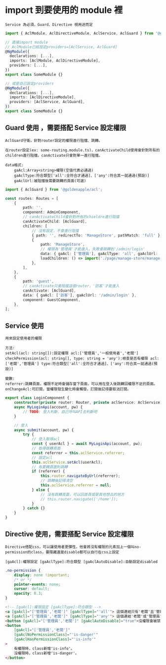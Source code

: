 # import 到要使用的 module 裡

`Service 為必須，Guard、Directive 視用途而定`

```ts
import { AclModule, AclDirectiveModule, AclService, AclGuard } from '@goldenapple/acl';

// 直接import module
// AclModule已經設定providers=[AclService, AclGuard]
@NgModule({
  declarations: [...],
  imports: [AclModule, AclDirectiveModule],
  providers: [...],
})
export class SomeModule {}

// 或是自己設定providers
@NgModule({
  declarations: [...],
  imports: [AclDirectiveModule],
  providers: [AclService, AclGuard],
})
export class SomeModule {}
```

## Guard 使用 ，需要搭配 Service 設定權限

`AclGuard守衛，針對router設定的權限進行阻擋、跳轉。`

    在router設定(ex: some-routing.module.ts)，canActivateChild使用會針對所有的children進行阻擋，canActivate只會對單一進行阻擋。

    data格式:
        gaAcl:Array<string>權限(空值代表必通過)
        gaAclType:符合類型['all':全符合才通過]、['any':符合其一就通過(預設)]
        gaAclUrl:被阻擋後需要跳轉的頁面(可選)

```ts
import { AclGuard } from '@goldenapple/acl';

const routes: Routes = [
    {
        path: '',
        component: AdminComponent,
        // canActivateChild會針對所有的chieldre進行阻擋
        canActivateChild: [AclGuard],
        children: [
            // 沒有設定，不會進行阻擋
            { path: '', redirectTo: 'ManageStore', pathMatch: 'full' },
            {
                path: 'ManageStore',
                // 權限為'管理員'才能進入，失敗會跳轉到'/admin/login'
                data: { gaAcl: ['管理員'], gaAclType: 'all', gaAclUrl: '/admin/login' },
                loadChildren: () => import('./page/manage-store/manage-store.module').then((m) => m.ManageStoreModule),
            },
        ],
    },
    {
        path: 'guest',
        // canActivate只會阻擋這個router，'訪客'才能進入
        canActivate: [AclGuard],
        data: { gaAcl: ['訪客'], gaAclUrl: '/admin/login' },
        component: GuestComponent,
    },
];
```

## Service 使用

`用來設定使用者的權限`

    方法:
    setAcl(acl: string[]):設定權限 acl:['管理員','一般使用者','老闆']
    checkPermission(acl: string[], type: string = 'any'):檢查是否有權限 acl:['老闆','管理員'] type:符合類型['all':全符合才通過]、['any':符合其一就通過(預設)]

    變數:
    referrer:跳轉頁面，權限不足時會儲存當下頁面，可以用在登入後跳轉回權限不足的頁面。
    onChangeAcl:可訂閱，當權限發生變化時會觸發，訂閱後記得要取消訂閱。

```ts
export class LoginComponent {
    constructor(private router: Router, private aclService: AclService) {}
    async MyLoginApi(account, pw) {
        // TODO: 登入判斷，自己呼叫API去判斷吧
    }

    // 登入
    async submit(account, pw) {
        try {
            // 登入取得acl
            const { userAcl } = await MyLoginApi(account, pw);
            // 取得跳轉頁面
            const referrer = this.aclService.referrer;
            // 設定acl
            this.aclService.setAcl(userAcl);
            // 有要轉頁面則跳轉
            if (referrer) {
                this.router.navigateByUrl(referrer);
                // 跳轉後記得清空
                this.aclService.referrer = null;
            } else {
                // 沒有跳轉頁面，可以回首頁或是其他想去的地方
                // this.router.navigate(['/home']);
            }
        } catch {}
    }
}
```

## Directive 使用，需要搭配 Service 設定權限

`Directive搭配css，可以讓使用者更彈性，他會將沒有權限的元素加上一個叫no-permission的class，要隱藏還是disable都可以自行在css上設定`

    [gaAcl]:權限設定 [gaAclType]:符合類型 [gaAclAutoDisable]:自動設定disabled

```css
.no-permission {
    display: none !important;
    /* or */
    pointer-events: none;
    cursor: default;
    opacity: 0.3;
}
```

```html
<!-- [gaAcl]:權限設定 [gaAclType]:符合類型 -->
<a [gaAcl]="['管理員','老闆']" [gaAclType]="'all'"> 這個連結只有'老闆'且'管理員'才看的到</a>
<a [gaAcl]="['管理員','老闆']" [gaAclType]="'any'"> 這個連結'老闆'或'管理員'都看的到</a>
<button [gaAcl]="['管理員','老闆']" [gaAclAutoDisable]="true">沒權限會被禁用(disabled)</button>
<button
    [gaAcl]="['管理員','老闆']"
    [gaAclNoPermissionClass]="'is-danger'"
    [gaAclHasPermissionClass]="'is-info'"
>
    有權限時，class新增'is-info'。
    沒權限時，class新增'is-danger'。
</button>
```
